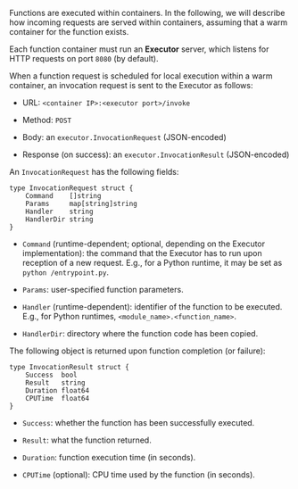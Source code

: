 Functions are executed within containers. In the following, we will describe
how incoming requests are served within containers, assuming that a warm 
container for the function exists.

Each function container must run an **Executor** server, which listens for
HTTP requests on port `8080` (by default).

When a function request is scheduled for local execution within a warm container,
an invocation request is sent to the Executor as follows:

 - URL: `<container IP>:<executor port>/invoke`
 
 - Method: `POST`
 
 - Body: an `executor.InvocationRequest` (JSON-encoded)

 - Response (on success): an `executor.InvocationResult` (JSON-encoded)

An `InvocationRequest` has the following fields:

```
type InvocationRequest struct {
	Command    []string
	Params     map[string]string
	Handler    string
	HandlerDir string
}
```

- `Command` (runtime-dependent; optional, depending on the Executor implementation): the
  command that the Executor has to run upon reception of a new request. E.g., 
  for a Python runtime, it may be set as `python /entrypoint.py`.

- `Params`: user-specified function parameters.

- `Handler` (runtime-dependent): identifier of the function to be executed. 
E.g., for Python runtimes, `<module_name>.<function_name>`.

- `HandlerDir`: directory where the function code has been copied.

The following object is returned upon function completion (or failure):

```
type InvocationResult struct {
	Success  bool
	Result   string
	Duration float64
	CPUTime  float64
}
```

- `Success`: whether the function has been successfully executed.

- `Result`: what the function returned.

- `Duration`: function execution time (in seconds).

- `CPUTime` (optional): CPU time used by the function (in seconds).


